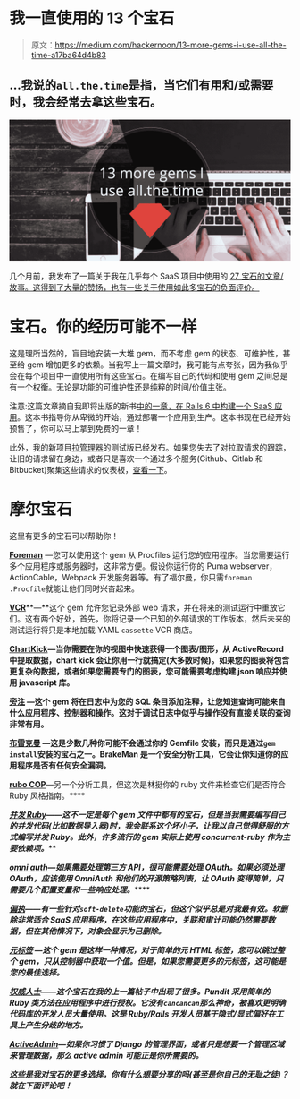 # 我一直使用的 13 个宝石

> 原文：<https://medium.com/hackernoon/13-more-gems-i-use-all-the-time-a17ba64d4b83>

## …我说的`all.the.time`是指，当它们有用和/或需要时，我会经常去拿这些宝石。

![](img/0c05ea3674bc36e3aa3339f27630a6b4.png)

几个月前，我发布了一篇关于我在几乎每个 SaaS 项目中使用的 [27 宝石的文章/故事。这得到了大量的赞扬，也有一些关于使用如此多宝石的负面评价。](https://hackernoon.com/27-gems-i-use-in-almost-every-project-832986551df8)

# 宝石。你的经历可能不一样

这是理所当然的，盲目地安装一大堆 gem，而不考虑 gem 的状态、可维护性，甚至给 gem 增加更多的依赖。当我写上一篇文章时，我可能有点夸张，因为我似乎会在每个项目中一直使用所有这些宝石。在编写自己的代码和使用 gem 之间总是有一个权衡。无论是功能的可维护性还是纯粹的时间/价值主张。

注意:这篇文章摘自我即将出版的新书[中的一章，在 Rails 6 中构建一个 SaaS 应用](https://buildasaasappinrails.com)。这本书指导你从卑微的开始，通过部署一个应用到生产。这本书现在已经开始预售了，你可以马上拿到免费的一章！

此外，我的新项目[拉管理器](https://pullmanager.com)的测试版已经发布。如果您失去了对拉取请求的跟踪，让旧的请求留在身边，或者只是喜欢一个通过多个服务(Github、Gitlab 和 Bitbucket)聚集这些请求的仪表板，[查看一下](https://pullmanager.com)。

# 摩尔宝石

这里有更多的宝石可以帮助你！

[**Foreman**](http://ddollar.github.io/foreman/) —您可以使用这个 gem 从 Procfiles 运行您的应用程序。当您需要运行多个应用程序或服务器时，这非常方便。假设你运行你的 Puma webserver，ActionCable，Webpack 开发服务器等。有了福尔曼，你只需`foreman .Procfile`就能让他们同时兴奋起来。

[**VCR**](https://github.com/vcr/vcr)**—**这个 gem 允许您记录外部 web 请求，并在将来的测试运行中重放它们。这有两个好处，首先，你将记录一个已知的外部请求的工作版本，然后未来的测试运行将只是本地加载 YAML `cassette` VCR 商店。

[**ChartKick**](https://github.com/ankane/chartkick)**—当你需要在你的视图中快速获得一个图表/图形，从 ActiveRecord 中提取数据，chart kick 会让你用一行就搞定(大多数时候)。如果您的图表将包含更复杂的数据，或者如果您需要专门的图表，您可能需要考虑构建 json 响应并使用 javascript 库。**

**[**旁注**](https://github.com/basecamp/marginalia) —这个 gem 将在日志中为您的 SQL 条目添加注释，让您知道查询可能来自什么应用程序、控制器和操作。这对于调试日志中似乎与操作没有直接关联的查询非常有用。**

**[**布雷克曼**](https://github.com/presidentbeef/brakeman) —这是少数几种你可能不会通过你的 Gemfile 安装，而只是通过`gem install`安装的宝石之一。BrakeMan 是一个安全分析工具，它会让你知道你的应用程序是否有任何安全漏洞。**

**[**rubo COP**](https://github.com/bbatsov/rubocop)**—另一个分析工具，但这次是林挺你的 ruby 文件来检查它们是否符合 Ruby 风格指南。****

****[**并发 Ruby**](https://github.com/ruby-concurrency/concurrent-ruby)*——这不一定是每个 gem 文件中都有的宝石，但是当我需要编写自己的并发代码(比如数据导入器)时，我会联系这个坏小子，让我以自己觉得舒服的方式编写并发 Ruby。此外，许多流行的 gem 实际上使用 concurrent-ruby 作为主要依赖项。*****

*****[**omni auth**](https://github.com/omniauth/omniauth)**—如果需要处理第三方 API，很可能需要处理 OAuth。如果必须处理 OAuth，应该使用 OmniAuth 和他们的开源策略列表，让 OAuth 变得简单，只需要几个配置变量和一些响应处理。*******

*******[**偏执**](https://github.com/rubysherpas/paranoia)——有一些针对`soft-delete`功能的宝石，但这个似乎总是对我最有效。软删除非常适合 SaaS 应用程序，在这些应用程序中，关联和审计可能仍然需要数据，但在其他情况下，对象会显示为已删除。*******

*****[**元标签**](https://github.com/kpumuk/meta-tags) —这个 gem 是这样一种情况，对于简单的元 HTML 标签，您可以跳过整个 gem，只从控制器中获取一个值。但是，如果您需要更多的元标签，这可能是您的最佳选择。*****

*****[**权威人士**](https://github.com/elabs/pundit)——这个宝石在我的上一篇帖子中出现了很多。Pundit 采用简单的 Ruby 类方法在应用程序中进行授权。它没有`cancancan`那么神奇，被喜欢更明确代码库的开发人员大量使用。这是 Ruby/Rails 开发人员基于隐式/显式偏好在工具上产生分歧的地方。*****

*****[**ActiveAdmin**](https://github.com/activeadmin/activeadmin)—如果你习惯了 Django 的管理界面，或者只是想要一个管理区域来管理数据，那么 active admin 可能正是你所需要的。*****

*****这些是我对宝石的更多选择，你有什么想要分享的吗(甚至是你自己的无耻之徒)？就在下面评论吧！*****